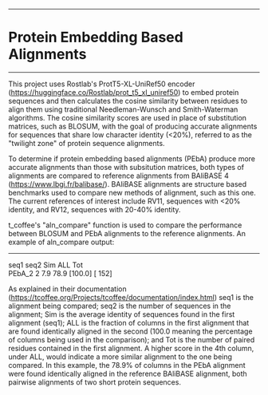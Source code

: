 **************************************************************************************************************
# Protein Embedding Based Alignments
**************************************************************************************************************

This project uses Rostlab's ProtT5-XL-UniRef50 encoder (https://huggingface.co/Rostlab/prot_t5_xl_uniref50) to
embed protein sequences and then calculates the cosine similarity between residues to align them using 
traditional Needleman-Wunsch and Smith-Waterman algorithms. The cosine similarity scores are used in place of 
substitution matrices, such as BLOSUM, with the goal of producing accurate alignments for sequences that share 
low character identity (<20%), referred to as the "twilight zone" of protein sequence alignments.

To determine if protein embedding based alignments (PEbA) produce more accurate alignments than those with
subsitution matrices, both types of alignments are compared to reference alignments from BAliBASE 4
(https://www.lbgi.fr/balibase/). BAliBASE alignments are structure based benchmarks used to compare new methods
of alignment, such as this one. The current references of interest include RV11, sequences with <20% identity,
and RV12, sequences with 20-40% identity.

t_coffee's "aln_compare" function is used to compare the performance between BLOSUM and PEbA alignments to the
reference alignments. An example of aln_compare output:

*****************************************************
seq1       seq2          Sim        ALL           Tot  
PEbA_2        2           7.9    78.9 [100.0]   [  152]

As explained in their documentation (https://tcoffee.org/Projects/tcoffee/documentation/index.html) seq1 is the 
alignment being compared; seq2 is the number of sequences in the alignment; Sim is the average identity of sequences 
found in the first alignment (seq1); ALL is the fraction of columns in the first alignment that are found identically 
aligned in the second (100.0 meaning the percentage of columns being used in the comparison); and Tot is the number of 
paired residues contained in the first alignment. A higher score in the 4th column, under ALL, would indicate a more 
similar alignment to the one being compared. In this example, the 78.9% of columns in the PEbA alignment were found 
identically aligned in the reference BAliBASE alignment, both pairwise alignments of two short protein sequences.